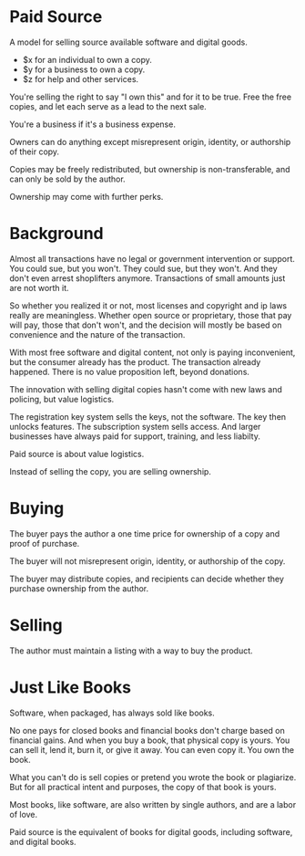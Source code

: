 # Paid Source

A model for selling source available software and digital goods.

- $x for an individual to own a copy.
- $y for a business to own a copy.
- $z for help and other services.

You're selling the right to say "I own this" and for it to be true. Free the free copies, and let each serve as a lead to the next sale. 

You're a business if it's a business expense.

Owners can do anything except misrepresent origin, identity, or authorship of their copy.

Copies may be freely redistributed, but ownership is non-transferable, and can only be sold by the author. 

Ownership may come with further perks.

# Background

Almost all transactions have no legal or government intervention or support. You could sue, but you won't. They could sue, but they won't. And they don't even arrest shoplifters anymore. Transactions of small amounts just are not worth it.

So whether you realized it or not, most licenses and copyright and ip laws really are meaningless. Whether open source or proprietary, those that pay will pay, those that don't won't, and the decision will mostly be based on convenience and the nature of the transaction.

With most free software and digital content, not only is paying inconvenient, but the consumer already has the product. The transaction already happened. There is no value proposition left, beyond donations.

The innovation with selling digital copies hasn't come with new laws and policing, but value logistics. 

The registration key system sells the keys, not the software. The key then unlocks features. The subscription system sells access. And larger businesses have always paid for support, training, and less liabilty.

Paid source is about value logistics.

Instead of selling the copy, you are selling ownership. 

# Buying

The buyer pays the author a one time price for ownership of a copy and proof of purchase.

The buyer will not misrepresent origin, identity, or authorship of the copy.

The buyer may distribute copies, and recipients can decide whether they purchase ownership from the author.

# Selling

The author must maintain a listing with a way to buy the product.





# Just Like Books

Software, when packaged, has always sold like books.

No one pays for closed books and financial books don't charge based on financial gains. And when you buy a book, that physical copy is yours. You can sell it, lend it, burn it, or give it away. You can even copy it. You own the book. 

What you can't do is sell copies or pretend you wrote the book or plagiarize. But for all practical intent and purposes, the copy of that book is yours.

Most books, like software, are also written by single authors, and are a labor of love.

Paid source is the equivalent of books for digital goods, including software, and digital books.


